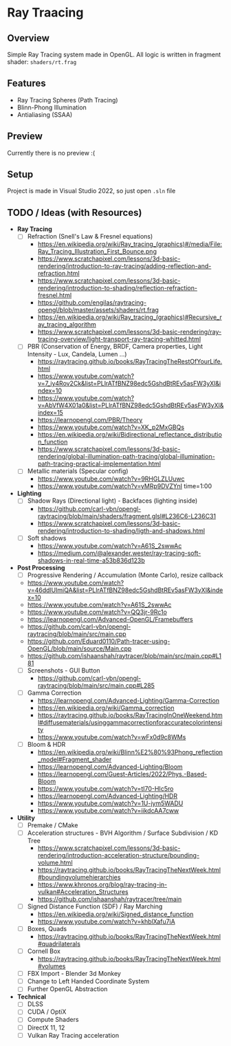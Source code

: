 # Ray Traacing

## Overview
Simple Ray Tracing system made in OpenGL. All logic is written in fragment shader: ```shaders/rt.frag```

## Features
- Ray Tracing Spheres (Path Tracing)
- Blinn-Phong Illumination
- Antialiasing (SSAA)

## Preview
Currently there is no preview :(

## Setup
Project is made in Visual Studio 2022, so just open ```.sln``` file

## TODO / Ideas (with Resources)
- **Ray Tracing**
  - [ ] Refraction (Snell's Law & Fresnel equations)
	- https://en.wikipedia.org/wiki/Ray_tracing_(graphics)#/media/File:Ray_Tracing_Illustration_First_Bounce.png
	- https://www.scratchapixel.com/lessons/3d-basic-rendering/introduction-to-ray-tracing/adding-reflection-and-refraction.html
	- https://www.scratchapixel.com/lessons/3d-basic-rendering/introduction-to-shading/reflection-refraction-fresnel.html
	- https://github.com/engilas/raytracing-opengl/blob/master/assets/shaders/rt.frag
	- https://en.wikipedia.org/wiki/Ray_tracing_(graphics)#Recursive_ray_tracing_algorithm
	- https://www.scratchapixel.com/lessons/3d-basic-rendering/ray-tracing-overview/light-transport-ray-tracing-whitted.html
  - [ ] PBR (Conservation of Energy, BRDF, Camera properties, Light Intensity - Lux, Candela, Lumen ...)
	- https://raytracing.github.io/books/RayTracingTheRestOfYourLife.html
    - https://www.youtube.com/watch?v=7_iy4Rov2Ck&list=PLlrATfBNZ98edc5GshdBtREv5asFW3yXl&index=10
	- https://www.youtube.com/watch?v=AbVfW4X01a0&list=PLlrATfBNZ98edc5GshdBtREv5asFW3yXl&index=15
	- https://learnopengl.com/PBR/Theory
	- https://www.youtube.com/watch?v=XK_p2MxGBQs
	- https://en.wikipedia.org/wiki/Bidirectional_reflectance_distribution_function
	- https://www.scratchapixel.com/lessons/3d-basic-rendering/global-illumination-path-tracing/global-illumination-path-tracing-practical-implementation.html
  - [ ] Metallic materials (Specular config)
	- https://www.youtube.com/watch?v=9RHGLZLUuwc
	- https://www.youtube.com/watch?v=yMRp9DVZYnI time=1:00
- **Lighting**
  - [ ] Shadow Rays (Directional light) - Backfaces (lighting inside)
	- https://github.com/carl-vbn/opengl-raytracing/blob/main/shaders/fragment.glsl#L236C6-L236C31
	- https://www.scratchapixel.com/lessons/3d-basic-rendering/introduction-to-shading/ligth-and-shadows.html
  - [ ] Soft shadows
	- https://www.youtube.com/watch?v=A61S_2swwAc
	- https://medium.com/@alexander.wester/ray-tracing-soft-shadows-in-real-time-a53b836d123b
- **Post Processing**
   - [ ] Progressive Rendering / Accumulation (Monte Carlo), resize callback
    - https://www.youtube.com/watch?v=46ddlUImiQA&list=PLlrATfBNZ98edc5GshdBtREv5asFW3yXl&index=10
  	- https://www.youtube.com/watch?v=A61S_2swwAc
	- https://www.youtube.com/watch?v=QQ3jr-9Rc1o
  	- https://learnopengl.com/Advanced-OpenGL/Framebuffers
  	- https://github.com/carl-vbn/opengl-raytracing/blob/main/src/main.cpp
	- https://github.com/Eduard0110/Path-tracer-using-OpenGL/blob/main/source/Main.cpp
	- https://github.com/ishaanshah/raytracer/blob/main/src/main.cpp#L181
  - [ ] Screenshots - GUI Button
	- https://github.com/carl-vbn/opengl-raytracing/blob/main/src/main.cpp#L285
  - [ ] Gamma Correction
    - https://learnopengl.com/Advanced-Lighting/Gamma-Correction
  	- https://en.wikipedia.org/wiki/Gamma_correction
  	- https://raytracing.github.io/books/RayTracingInOneWeekend.html#diffusematerials/usinggammacorrectionforaccuratecolorintensity
	- https://www.youtube.com/watch?v=wFx0d9c8WMs
  - [ ] Bloom & HDR
    - https://en.wikipedia.org/wiki/Blinn%E2%80%93Phong_reflection_model#Fragment_shader
    - https://learnopengl.com/Advanced-Lighting/Bloom
    - https://learnopengl.com/Guest-Articles/2022/Phys.-Based-Bloom
	- https://www.youtube.com/watch?v=tI70-HIc5ro
	- https://learnopengl.com/Advanced-Lighting/HDR
	- https://www.youtube.com/watch?v=1U-jym5WADU
	- https://www.youtube.com/watch?v=iikdcAA7cww
- **Utility**
  - [ ] Premake / CMake
  - [ ] Acceleration structures - BVH Algorithm / Surface Subdivision / KD Tree
	- https://www.scratchapixel.com/lessons/3d-basic-rendering/introduction-acceleration-structure/bounding-volume.html
	- https://raytracing.github.io/books/RayTracingTheNextWeek.html#boundingvolumehierarchies
	- https://www.khronos.org/blog/ray-tracing-in-vulkan#Acceleration_Structures
	- https://github.com/ishaanshah/raytracer/tree/main
  - [ ] Signed Distance Function (SDF) / Ray Marching
	- https://en.wikipedia.org/wiki/Signed_distance_function
	- https://www.youtube.com/watch?v=khblXafu7iA
  - [ ] Boxes, Quads
	- https://raytracing.github.io/books/RayTracingTheNextWeek.html#quadrilaterals
  - [ ] Cornell Box
	- https://raytracing.github.io/books/RayTracingTheNextWeek.html#volumes
  - [ ] FBX Import - Blender 3d Monkey
  - [ ] Change to Left Handed Coordinate System
  - [ ] Further OpenGL Abstraction
- **Technical**
  - [ ] DLSS
  - [ ] CUDA / OptiX
  - [ ] Compute Shaders
  - [ ] DirectX 11, 12
  - [ ] Vulkan Ray Tracing acceleration